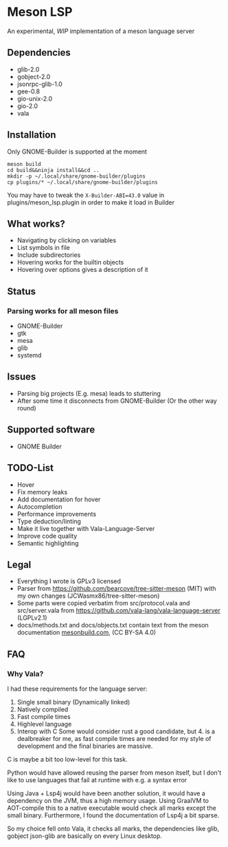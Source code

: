 # Meson LSP

An experimental, *WIP* implementation of a meson language server


## Dependencies

- glib-2.0
- gobject-2.0
- jsonrpc-glib-1.0
- gee-0.8
- gio-unix-2.0
- gio-2.0
- vala

## Installation

Only GNOME-Builder is supported at the moment
```
meson build
cd build&&ninja install&&cd ..
mkdir -p ~/.local/share/gnome-builder/plugins
cp plugins/* ~/.local/share/gnome-builder/plugins
```
You may have to tweak the `X-Builder-ABI=43.0` value in plugins/meson_lsp.plugin in order to make it load in Builder

## What works?
- Navigating by clicking on variables
- List symbols in file
- Include subdirectories
- Hovering works for the builtin objects
- Hovering over options gives a description of it

## Status
### Parsing works for all meson files
- GNOME-Builder
- gtk
- mesa
- glib
- systemd

## Issues
- Parsing big projects (E.g. mesa) leads to stuttering
- After some time it disconnects from GNOME-Builder (Or the other way round)

## Supported software
- GNOME Builder

## TODO-List
- Hover
- Fix memory leaks
- Add documentation for hover
- Autocompletion
- Performance improvements
- Type deduction/linting
- Make it live together with Vala-Language-Server
- Improve code quality
- Semantic highlighting

## Legal
- Everything I wrote is GPLv3 licensed
- Parser from https://github.com/bearcove/tree-sitter-meson (MIT) with my own changes (JCWasmx86/tree-sitter-meson)
- Some parts were copied verbatim from src/protocol.vala and src/server.vala from https://github.com/vala-lang/vala-language-server (LGPLv2.1)
- docs/methods.txt and docs/objects.txt contain text from the meson documentation [mesonbuild.com](https://mesonbuild.com/), (CC BY-SA 4.0)

## FAQ
### Why Vala?
I had these requirements for the language server:
1. Single small binary (Dynamically linked)
2. Natively compiled
3. Fast compile times
4. Highlevel language
5. Interop with C
Some would consider rust a good candidate, but 4. is a dealbreaker for me,
as fast compile times are needed for my style of development and the final binaries are massive.

C is maybe a bit too low-level for this task.

Python would have allowed reusing the parser from meson itself, but I don't like to use languages that fail at runtime with e.g. a syntax error

Using Java + Lsp4j would have been another solution, it would have a dependency on the JVM, thus a high memory usage.
Using GraalVM to AOT-compile this to a native executable would check all marks except the small binary. Furthermore, I found the documentation of Lsp4j a bit sparse.

So my choice fell onto Vala, it checks all marks, the dependencies like glib, gobject json-glib are basically on every Linux desktop.

